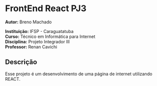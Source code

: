 # FrontEnd React PJ3

**Autor:** Breno Machado <br>

**Instituição:** IFSP - Caraguatatuba <br>
**Curso:** Técnico em Informática para Internet <br>
**Disciplina:** Projeto Integrador III <br>
**Professor:** Renan Cavichi <br>

## Descrição

Esse projeto é um desenvolvimento de uma página de internet utilizando REACT.
